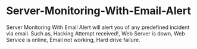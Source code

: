 # Server-Monitoring-With-Email-Alert
Server Monitoring With Email Alert will alert you of any predefined incident via email.  Such as, Hacking Attempt received!, Web Server is down, Web Service is online, Email not working, Hard drive failure.
